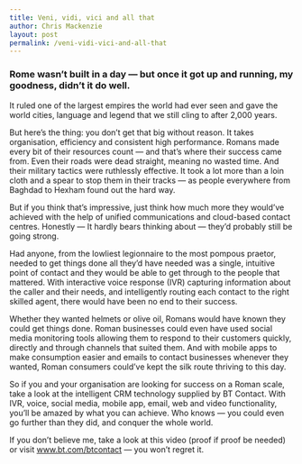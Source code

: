 ```yaml
---
title: Veni, vidi, vici and all that
author: Chris Mackenzie
layout: post
permalink: /veni-vidi-vici-and-all-that
---
```


### Rome wasn’t built in a day — but once it got up and running, my goodness, didn’t it do well.

It ruled one of the largest empires the world had ever seen and gave the world cities, language and legend that we still cling to after 2,000 years.

But here’s the thing: you don’t get that big without reason. It takes organisation, efficiency and consistent high performance. Romans made every bit of their resources count — and that’s where their success came from. Even their roads were dead straight, meaning no wasted time. And their military tactics were ruthlessly effective. It took a lot more than a loin cloth and a spear to stop them in their tracks — as people everywhere from Baghdad to Hexham found out the hard way.

But if you think that’s impressive, just think how much more they would’ve achieved with the help of unified communications and cloud-based contact centres. Honestly — It hardly bears thinking about — they’d probably still be going strong.

Had anyone, from the lowliest legionnaire to the most pompous praetor, needed to get things done all they’d have needed was a single, intuitive point of contact and they would be able to get through to the people that mattered. With interactive voice response (IVR) capturing information about the caller and their needs, and intelligently routing each contact to the right skilled agent, there would have been no end to their success.

Whether they wanted helmets or olive oil, Romans would have known they could get things done. Roman businesses could even have used social media monitoring tools allowing them to respond to their customers quickly, directly and through channels that suited them. And with mobile apps to make consumption easier and emails to contact businesses whenever they wanted, Roman consumers could’ve kept the silk route thriving to this day.

So if you and your organisation are looking for success on a Roman scale, take a look at the intelligent CRM technology supplied by BT Contact. With IVR, voice, social media, mobile app, email, web and video functionality, you’ll be amazed by what you can achieve. Who knows — you could even go further than they did, and conquer the whole world.

If you don’t believe me, take a look at this video (proof if proof be needed) or visit www.bt.com/btcontact — you won’t regret it.
